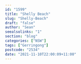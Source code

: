 ```yaml
---
id: "1599"
title: "Shelly Beach"
slug: "Shelly-Beach"
draft: "false"
author: "Sean"
seealsolinks: "1"
section: "blog"
categories: ["NSW"]
tags: ["Gerringong"]
postcode: "2534"
date: "2021-11-10T22:00:09+11:00"
---
```

